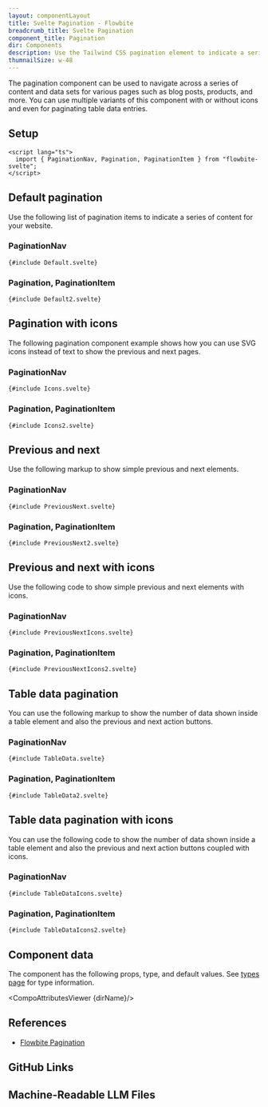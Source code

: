 ```yaml
---
layout: componentLayout
title: Svelte Pagination - Flowbite
breadcrumb_title: Svelte Pagination
component_title: Pagination
dir: Components
description: Use the Tailwind CSS pagination element to indicate a series of content across various pages
thumnailSize: w-48
---
```


<script lang="ts">
  import { CompoAttributesViewer,  GitHubCompoLinks, toKebabCase, LlmLink } from '../../utils'
  import { Badge, Heading, P, A } from '$lib'
  const dirName = toKebabCase(component_title)
</script>

The pagination component can be used to navigate across a series of content and data sets for various pages such as blog posts, products, and more. You can use multiple variants of this component with or without icons and even for paginating table data entries.

## Setup

```svelte example hideOutput
<script lang="ts">
  import { PaginationNav, Pagination, PaginationItem } from "flowbite-svelte";
</script>
```

## Default pagination

Use the following list of pagination items to indicate a series of content for your website.

### PaginationNav

```svelte example class="flex flex-col justify-center items-center gap-3" hideResponsiveButtons
{#include Default.svelte}
```

### Pagination, PaginationItem

```svelte example class="flex flex-col justify-center items-center gap-3" hideResponsiveButtons
{#include Default2.svelte}
```

## Pagination with icons

The following pagination component example shows how you can use SVG icons instead of text to show the previous and next pages.

### PaginationNav

```svelte example class="flex flex-col justify-center items-center gap-3" hideResponsiveButtons
{#include Icons.svelte}
```

### Pagination, PaginationItem

```svelte example class="flex flex-col justify-center items-center gap-3" hideResponsiveButtons
{#include Icons2.svelte}
```

## Previous and next

Use the following markup to show simple previous and next elements.

### PaginationNav

```svelte example class="flex flex-col justify-center items-center gap-3" hideResponsiveButtons
{#include PreviousNext.svelte}
```

### Pagination, PaginationItem

```svelte example class="flex flex-col justify-center items-center gap-3" hideResponsiveButtons
{#include PreviousNext2.svelte}
```

## Previous and next with icons

Use the following code to show simple previous and next elements with icons.

### PaginationNav

```svelte example class="flex flex-col justify-center items-center gap-3" hideResponsiveButtons
{#include PreviousNextIcons.svelte}
```

### Pagination, PaginationItem

```svelte example class="flex flex-col justify-center items-center gap-3" hideResponsiveButtons
{#include PreviousNextIcons2.svelte}
```

## Table data pagination

You can use the following markup to show the number of data shown inside a table element and also the previous and next action buttons.

### PaginationNav

```svelte example class="flex flex-col justify-center items-center gap-3" hideResponsiveButtons
{#include TableData.svelte}
```

### Pagination, PaginationItem

```svelte example class="flex flex-col justify-center items-center gap-3" hideResponsiveButtons
{#include TableData2.svelte}
```

## Table data pagination with icons

You can use the following code to show the number of data shown inside a table element and also the previous and next action buttons coupled with icons.

### PaginationNav

```svelte example class="flex flex-col justify-center items-center gap-3" hideResponsiveButtons
{#include TableDataIcons.svelte}
```

### Pagination, PaginationItem

```svelte example class="flex flex-col justify-center items-center gap-3" hideResponsiveButtons
{#include TableDataIcons2.svelte}
```

## Component data

The component has the following props, type, and default values. See [types page](/docs/pages/typescript) for type information.

<CompoAttributesViewer {dirName}/>

## References

- [Flowbite Pagination](https://flowbite.com/docs/components/pagination/)

## GitHub Links

<GitHubCompoLinks />

## Machine-Readable LLM Files

<LlmLink />
